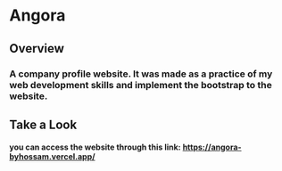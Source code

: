 # Angora
## Overview

### A company profile website. It was made as a practice of my web development skills and implement the bootstrap to the website.

## Take a Look
#### you can access the website through this link: https://angora-byhossam.vercel.app/
 
